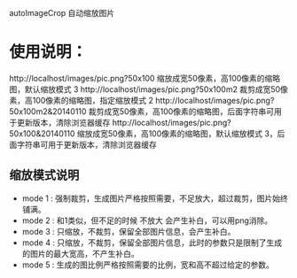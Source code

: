 autoImageCrop 自动缩放图片

# 使用说明：
http://localhost/images/pic.png?50x100   缩放成宽50像素，高100像素的缩略图，默认缩放模式 3
http://localhost/images/pic.png?50x100m2   裁剪成宽50像素，高100像素的缩略图，指定缩放模式 2
http://localhost/images/pic.png?50x100m2&20140110   裁剪成宽50像素，高100像素的缩略图，后面字符串可用于更新版本，清除浏览器缓存
http://localhost/images/pic.png?50x100&20140110   缩放成宽50像素，高100像素的缩略图，默认缩放模式 3，后面字符串可用于更新版本，清除浏览器缓存

## 缩放模式说明

- mode 1 : 强制裁剪，生成图片严格按照需要，不足放大，超过裁剪，图片始终铺满。
- mode 2 : 和1类似，但不足的时候 不放大 会产生补白，可以用png消除。
- mode 3 : 只缩放，不裁剪，保留全部图片信息，会产生补白。
- mode 4 : 只缩放，不裁剪，保留全部图片信息，此时的参数只是限制了生成的图片的最大宽高，不产生补白。
- mode 5 : 生成的图比例严格按照需要的比例，宽和高不超过给定的参数。